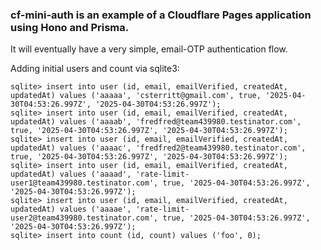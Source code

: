 ### cf-mini-auth is an example of a Cloudflare Pages application using Hono and Prisma.

It will eventually have a very simple, email-OTP authentication flow.

Adding initial users and count via sqlite3:

    sqlite> insert into user (id, email, emailVerified, createdAt, updatedAt) values ('aaaaa', 'csterritt@gmail.com', true, '2025-04-30T04:53:26.997Z', '2025-04-30T04:53:26.997Z');
    sqlite> insert into user (id, email, emailVerified, createdAt, updatedAt) values ('aaaab', 'fredfred@team439980.testinator.com', true, '2025-04-30T04:53:26.997Z', '2025-04-30T04:53:26.997Z');
    sqlite> insert into user (id, email, emailVerified, createdAt, updatedAt) values ('aaaac', 'fredfred2@team439980.testinator.com', true, '2025-04-30T04:53:26.997Z', '2025-04-30T04:53:26.997Z');
    sqlite> insert into user (id, email, emailVerified, createdAt, updatedAt) values ('aaaad', 'rate-limit-user1@team439980.testinator.com', true, '2025-04-30T04:53:26.997Z', '2025-04-30T04:53:26.997Z');
    sqlite> insert into user (id, email, emailVerified, createdAt, updatedAt) values ('aaaae', 'rate-limit-user2@team439980.testinator.com', true, '2025-04-30T04:53:26.997Z', '2025-04-30T04:53:26.997Z');
    sqlite> insert into count (id, count) values ('foo', 0);
